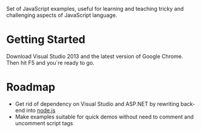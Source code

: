 Set of JavaScript examples, useful for learning and teaching tricky and challenging aspects of JavaScript language.

Getting Started
================
Download Visual Studio 2013 and the latest version of Google Chrome. Then hit F5 and you`re ready to go.

Roadmap
=======
* Get rid of dependency on Visual Studio and ASP.NET by rewriting back-end into [node.js]
* Make examples suitable for quick demos without need to comment and uncomment script tags

[node.js]:http://nodejs.org